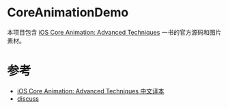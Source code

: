 # CoreAnimationDemo

本项目包含 [iOS Core Animation: Advanced Techniques](https://github.com/AttackOnDobby/iOS-Core-Animation-Advanced-Techniques) 一书的官方源码和图片素材。



# 参考

* [iOS Core Animation: Advanced Techniques 中文译本](https://zsisme.gitbooks.io/ios-/content/)
* [discuss](https://legacy.gitbook.com/book/zsisme/ios-/discussions)
